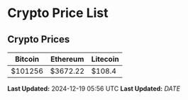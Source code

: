 # Crypto Price List

## Crypto Prices
| Bitcoin | Ethereum | Litecoin |
| ------- | -------- | -------- |
| $101256 | $3672.22 | $108.4 |
**Last Updated:** 2024-12-19 05:56 UTC
**Last Updated:** $DATE$
